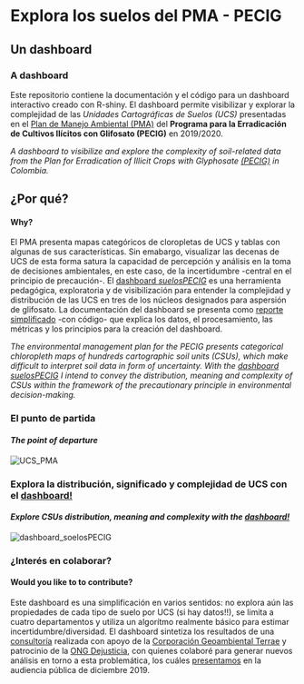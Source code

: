 # Explora los suelos del PMA - PECIG 

## Un dashboard
### A dashboard
 
 Este repositorio contiene la documentación y el código para un dashboard interactivo creado con R-shiny. El dashboard permite visibilizar y explorar la complejidad de las *Unidades Cartográficas de Suelos (UCS)* presentadas en el [Plan de Manejo Ambiental (PMA)](https://www.anla.gov.co/proyectos-anla/proyectos-de-interes-en-evaluacion-pecig) del **Programa para la Erradicación de Cultivos Ilícitos con Glifosato (PECIG)** en 2019/2020.
 
*A dashboard to visibilize and explore the complexity of soil-related data from the Plan for Erradication of Illicit Crops with Glyphosate [(PECIG)](https://www.anla.gov.co/proyectos-anla/proyectos-de-interes-en-evaluacion-pecig) in Colombia.*

## ¿Por qué?
#### Why?

El PMA presenta mapas categóricos de cloropletas de UCS y tablas con algunas de sus características. Sin emabargo, visualizar las decenas de UCS de esta forma satura la capacidad de percepción y análisis en la toma de decisiones ambientales, en este caso, de la incertidumbre -central en el principio de precaución-. El [dashboard *suelosPECIG*](https://cmguiob.shinyapps.io/suelosPECIG/) es una herramienta pedagógica, exploratoria y de visibilización para entender la complejidad y distribución de las UCS en tres de los núcleos designados para aspersión de glifosato. La documentación del dashboard se presenta como [reporte simplificado](https://github.com/cmguiob/UCS_PECIG_dashaboard/tree/main/Reporte) -con código- que explica los datos, el procesamiento, las métricas y los principios para la creación del dashboard.

*The environmental management plan for the PECIG presents categorical chloropleth maps of hundreds cartographic soil units (CSUs), which make difficult to interpret soil data in form of uncertainty. With the [dashboard *suelosPECIG*](https://cmguiob.shinyapps.io/suelosPECIG/) I intend to convey the distribution, meaning and complexity of CSUs within the framework of the precautionary principle in environmental decision-making.*

### El punto de partida
#### *The point of departure*

![UCS_PMA](https://raw.githubusercontent.com/cmguiob/UCS_PECIG_dashaboard/main/UCS_San%20Jose_PMA.jpg)

### Explora la distribución, significado y complejidad de UCS con el [dashboard!](https://cmguiob.shinyapps.io/suelosPECIG/)
#### *Explore CSUs distribution, meaning and complexity with the [dashboard!](https://cmguiob.shinyapps.io/suelosPECIG/)*

![dashboard_soelosPECIG](https://github.com/cmguiob/UCS_PECIG_dashaboard/raw/main/app_gif.gif)

### ¿Interés en colaborar?
#### Would you like to to contribute?

Este dashboard es una simplificación en varios sentidos: no explora aún las propiedades de cada tipo de suelo por UCS (si hay datos!!), se limita a cuatro departamentos y utiliza un algorítmo realmente básico para estimar incertidumbre/diversidad. El dashboard sintetiza los resultados de una [consultoría](https://c337b8bf-6dae-4ebe-9a71-68b759c9d01e.filesusr.com/ugd/302d3c_be8a0e0f57ae4a4484e502664722b442.pdf) realizada con apoyo de la  [Corporación Geoambiental Terrae](https://www.terraegeoambiental.org/) y patrocinio de la [ONG Dejusticia](https://www.dejusticia.org/por-que-dijimos-no-a-las-fumigaciones-aereas-con-glifosato-durante-una-audiencia-publica/), con quienes colaboré para generar nuevos análisis en torno a esta problemática, los cuáles [presentamos](https://c337b8bf-6dae-4ebe-9a71-68b759c9d01e.filesusr.com/ugd/302d3c_3fac02b7c1524de9bd8d273adb722dd9.pdf) en la audiencia pública de diciembre 2019.




